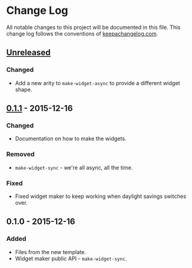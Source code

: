# Change Log
All notable changes to this project will be documented in this file. This change log follows the conventions of [keepachangelog.com](http://keepachangelog.com/).

## [Unreleased][unreleased]
### Changed
- Add a new arity to `make-widget-async` to provide a different widget shape.

## [0.1.1] - 2015-12-16
### Changed
- Documentation on how to make the widgets.

### Removed
- `make-widget-sync` - we're all async, all the time.

### Fixed
- Fixed widget maker to keep working when daylight savings switches over.

## 0.1.0 - 2015-12-16
### Added
- Files from the new template.
- Widget maker public API - `make-widget-sync`.

[unreleased]: https://github.com/your-name/lein-git-hooks/compare/0.1.1...HEAD
[0.1.1]: https://github.com/your-name/lein-git-hooks/compare/0.1.0...0.1.1

